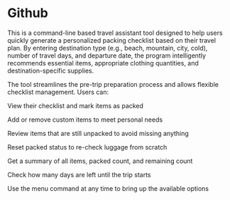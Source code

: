 # Github
This is a command-line based travel assistant tool designed to help users quickly generate a personalized packing checklist based on their travel plan. By entering destination type (e.g., beach, mountain, city, cold), number of travel days, and departure date, the program intelligently recommends essential items, appropriate clothing quantities, and destination-specific supplies.

The tool streamlines the pre-trip preparation process and allows flexible checklist management. Users can:

View their checklist and mark items as packed

Add or remove custom items to meet personal needs

Review items that are still unpacked to avoid missing anything

Reset packed status to re-check luggage from scratch

Get a summary of all items, packed count, and remaining count

Check how many days are left until the trip starts

Use the menu command at any time to bring up the available options
